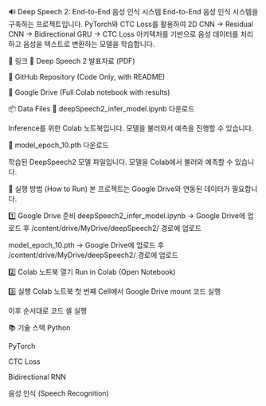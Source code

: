 🔊 Deep Speech 2: End-to-End 음성 인식 시스템
End-to-End 음성 인식 시스템을 구축하는 프로젝트입니다.
PyTorch와 CTC Loss를 활용하여 2D CNN → Residual CNN → Bidirectional GRU → CTC Loss 아키텍처를 기반으로 음성 데이터를 처리하고 음성을 텍스트로 변환하는 모델을 학습합니다.

🔗 링크
📄 Deep Speech 2 발표자료 (PDF)

📁 GitHub Repository (Code Only, with README)

📄 Google Drive (Full Colab notebook with results)

📦 Data Files
🔗 deepSpeech2_infer_model.ipynb 다운로드

Inference를 위한 Colab 노트북입니다. 모델을 불러와서 예측을 진행할 수 있습니다.

🔗 model_epoch_10.pth 다운로드

학습된 DeepSpeech2 모델 파일입니다. 모델을 Colab에서 불러와 예측할 수 있습니다.

🚀 실행 방법 (How to Run)
본 프로젝트는 Google Drive와 연동된 데이터가 필요합니다.

1️⃣ Google Drive 준비
deepSpeech2_infer_model.ipynb → Google Drive에 업로드 후 /content/drive/MyDrive/deepSpeech2/ 경로에 업로드

model_epoch_10.pth → Google Drive에 업로드 후 /content/drive/MyDrive/deepSpeech2/ 경로에 업로드

2️⃣ Colab 노트북 열기
Run in Colab (Open Notebook)

3️⃣ 실행
Colab 노트북 첫 번째 Cell에서 Google Drive mount 코드 실행

이후 순서대로 코드 셀 실행

📚 기술 스택
Python

PyTorch

CTC Loss

Bidirectional RNN

음성 인식 (Speech Recognition)

